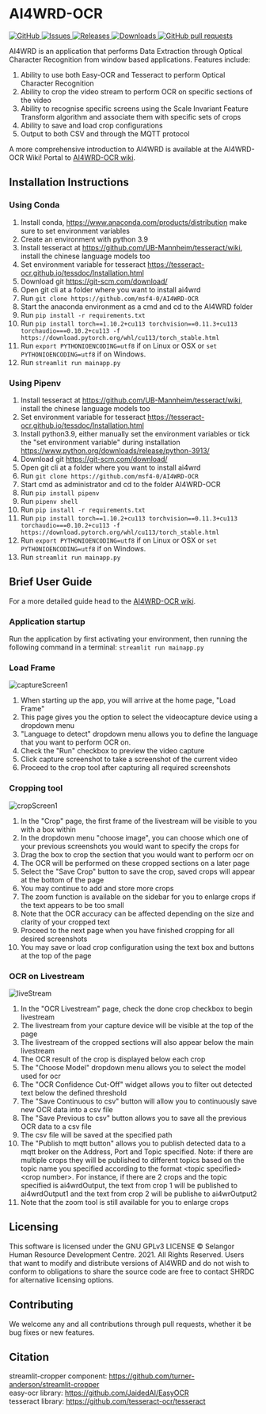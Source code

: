 # AI4WRD-OCR
<!-- omit in toc -->
<a href="https://github.com/msf4-0/AI4WRD-OCR/blob/main/LICENSE">
    <img alt="GitHub" src="https://img.shields.io/github/license/msf4-0/AI4WRD-OCR.svg?color=blue">
</a>
<a href="https://github.com/msf4-0/AI4WRD-OCR/issues">
      <img alt="Issues" src="https://img.shields.io/github/issues/msf4-0/AI4WRD-OCR?color=blue" />
</a>
<a href="https://github.com/msf4-0/AI4WRD-OCR/releases">
    <img alt="Releases" src="https://img.shields.io/github/release/msf4-0/AI4WRD-OCR?color=success" />
</a>
<a href="https://github.com/msf4-0/AI4WRD-OCR/releases">
    <img alt="Downloads" src="https://img.shields.io/github/downloads/msf4-0/AI4WRD-OCR/total.svg?color=success" />
</a>
<a href="https://github.com/msf4-0/AI4WRD-OCR/pulls">
    <img alt="GitHub pull requests" src="https://img.shields.io/github/issues-pr/msf4-0/AI4WRD-OCR?color=blue" />
</a>


AI4WRD is an application that performs Data Extraction through Optical Character Recognition from window based applications. Features include:
1. Ability to use both Easy-OCR and Tesseract to perform Optical Character Recognition
2. Ability to crop the video stream to perform OCR on specific sections of the video
3. Ability to recognise specific screens using the Scale Invariant Feature Transform algorithm and associate them with specific sets of crops
4. Ability to save and load crop configurations
5. Output to both CSV and through the MQTT protocol

A more comprehensive introduction to AI4WRD is available at the AI4WRD-OCR Wiki! Portal to [AI4WRD-OCR wiki](https://github.com/msf4-0/AI4WRD-OCR/wiki). 

## Installation Instructions 
### Using Conda
1. Install conda, https://www.anaconda.com/products/distribution make sure to set environment variables
2. Create an environment with python 3.9
3. Install tesseract at https://github.com/UB-Mannheim/tesseract/wiki, install the chinese language models too
4. Set environment variable for tesseract https://tesseract-ocr.github.io/tessdoc/Installation.html
5. Download git https://git-scm.com/download/
6. Open git cli at a folder where you want to install ai4wrd
7. Run ```git clone https://github.com/msf4-0/AI4WRD-OCR```
8. Start the anaconda environment as a cmd and cd to the AI4WRD folder
9. Run ```pip install -r requirements.txt```
10. Run ```pip install torch==1.10.2+cu113 torchvision==0.11.3+cu113 torchaudio===0.10.2+cu113 -f https://download.pytorch.org/whl/cu113/torch_stable.html```
11. Run ```export PYTHONIOENCODING=utf8``` if on Linux or OSX or ```set PYTHONIOENCODING=utf8``` if on Windows.
12. Run ```streamlit run mainapp.py```

### Using Pipenv
1. Install tesseract at https://github.com/UB-Mannheim/tesseract/wiki, install the chinese language models too
2. Set environment variable for tesseract https://tesseract-ocr.github.io/tessdoc/Installation.html
3. Install python3.9, either manually set the environment variables or tick the "set environment variable" during installation https://www.python.org/downloads/release/python-3913/
4. Download git https://git-scm.com/download/
5. Open git cli at a folder where you want to install ai4wrd 
6. Run ```git clone https://github.com/msf4-0/AI4WRD-OCR```
7. Start cmd as administrator and cd to the folder AI4WRD-OCR
8. Run ```pip install pipenv```
9. Run ```pipenv shell```
10. Run ```pip install -r requirements.txt```
11. Run ```pip install torch==1.10.2+cu113 torchvision==0.11.3+cu113 torchaudio===0.10.2+cu113 -f https://download.pytorch.org/whl/cu113/torch_stable.html```
12. Run ```export PYTHONIOENCODING=utf8``` if on Linux or OSX or ```set PYTHONIOENCODING=utf8``` if on Windows.
13. Run ```streamlit run mainapp.py```

## Brief User Guide
For a more detailed guide head to the [AI4WRD-OCR wiki](https://github.com/msf4-0/AI4WRD-OCR/wiki). 

### Application startup
Run the application by first activating your environment, then running the following command in a terminal: ```streamlit run mainapp.py```

### Load Frame
![captureScreen1](https://user-images.githubusercontent.com/72961684/177915062-fa9076e2-561d-4cb5-ab7a-9dc66065fbac.png)
1. When starting up the app, you will arrive at the home page, "Load Frame"
2. This page gives you the option to select the videocapture device using a dropdown menu
3. "Language to detect" dropdown menu allows you to define the language that you want to perform OCR on.
4. Check the "Run" checkbox to preview the video capture
5. Click capture screenshot to take a screenshot of the current video
6. Proceed to the crop tool after capturing all required screenshots

### Cropping tool
![cropScreen1](https://user-images.githubusercontent.com/72961684/177915070-c0756106-99c7-4f05-a35c-2098b2b6e883.png)
1. In the "Crop" page, the first frame of the livestream will be visible to you with a box within
2. In the dropdown menu "choose image", you can choose which one of your previous screenshots you would want to specify the crops for
3. Drag the box to crop the section that you would want to perform ocr on
4. The OCR will be performed on these cropped sections on a later page
5. Select the "Save Crop" button to save the crop, saved crops will appear at the bottom of the page 
6. You may continue to add and store more crops
7. The zoom function is available on the sidebar for you to enlarge crops if the text appears to be too small 
8. Note that the OCR accuracy can be affected depending on the size and clarity of your cropped text
9. Proceed to the next page when you have finished cropping for all desired screenshots
10. You may save or load crop configuration using the text box and buttons at the top of the page

### OCR on Livestream
![liveStream](https://user-images.githubusercontent.com/72961684/177915077-95867da8-88cc-4d5e-9adf-a314602e72e4.png)
1. In the "OCR Livestream" page, check the done crop checkbox to begin livestream
2. The livestream from your capture device will be visible at the top of the page
3. The livestream of the cropped sections will also appear below the main livestream
4. The OCR result of the crop is displayed below each crop
5. The "Choose Model" dropdown menu allows you to select the model used for ocr
6. The "OCR Confidence Cut-Off" widget allows you to filter out detected text below the defined threshold 
7. The "Save Continuous to csv" button will allow you to continuously save new OCR data into a csv file
8. The "Save Previous to csv" button allows you to save all the previous OCR data to a csv file
9. The csv file will be saved at the specified path
10. The "Publish to mqtt button" allows you to publish detected data to a mqtt broker on the Address, Port and Topic specified. Note: if there are multiple crops they will be published to different topics based on the topic name you specified according to the format <topic specified\><crop number\>. For instance, if there are 2 crops and the topic specified is ai4wrdOutput, the text from crop 1 will be published to ai4wrdOutput1 and the text from crop 2 will be publishe to ai4wrOutput2
11. Note that the zoom tool is still available for you to enlarge crops

## Licensing
This software is licensed under the GNU GPLv3 LICENSE © Selangor Human Resource Development Centre. 2021. All Rights Reserved. Users that want to modify and distribute versions of AI4WRD and do not wish to conform to obligations to share the source code are free to contact SHRDC for alternative licensing options.

## Contributing
We welcome any and all contributions through pull requests, whether it be bug fixes or new features.

## Citation
streamlit-cropper component: https://github.com/turner-anderson/streamlit-cropper 
<br />
easy-ocr library: https://github.com/JaidedAI/EasyOCR
<br />
tesseract library: https://github.com/tesseract-ocr/tesseract

[//]: # (Previous demo videos, included for posterity)
[//]: # (https://user-images.githubusercontent.com/99723226/154652833-6d167a30-0c73-4be0-9e6b-5a599fe437b6.mp4)
[//]: # (https://user-images.githubusercontent.com/99723226/154652861-25c9a5d2-d991-4075-97f6-338b1e52baa7.mp4)
[//]: # (https://user-images.githubusercontent.com/99723226/154652921-c9522fd2-6df0-4b29-9992-6d93ef3d956a.mp4)




